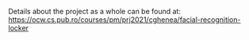 Details about the project as a whole can be found at:
https://ocw.cs.pub.ro/courses/pm/prj2021/cghenea/facial-recognition-locker
